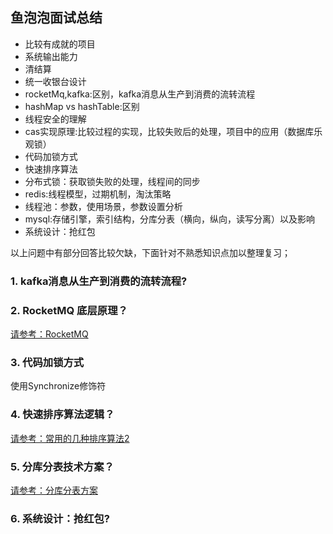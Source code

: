 
## 鱼泡泡面试总结

- 比较有成就的项目
- 系统输出能力
- 清结算
- 统一收银台设计
- rocketMq,kafka:区别，kafka消息从生产到消费的流转流程
- hashMap vs hashTable:区别
- 线程安全的理解
- cas实现原理:比较过程的实现，比较失败后的处理，项目中的应用（数据库乐观锁）
- 代码加锁方式
- 快速排序算法
- 分布式锁：获取锁失败的处理，线程间的同步
- redis:线程模型，过期机制，淘汰策略
- 线程池：参数，使用场景，参数设置分析
- mysql:存储引擎，索引结构，分库分表（横向，纵向，读写分离）以及影响
- 系统设计：抢红包


以上问题中有部分回答比较欠缺，下面针对不熟悉知识点加以整理复习；

### 1. kafka消息从生产到消费的流转流程?


### 2. RocketMQ 底层原理？

[请参考：RocketMQ](../part3-middleware/3-3-4%20RocketMQ.md)

### 3. 代码加锁方式

使用Synchronize修饰符

### 4. 快速排序算法逻辑？

[请参考：常用的几种排序算法2](../part1-basics/1-3-3%20几种常用排序算法2.md)

### 5. 分库分表技术方案？

[请参考：分库分表方案](../part3-middleware/3-10-0%20分库分表解决方案)

### 6. 系统设计：抢红包?



















